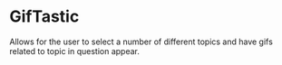 # GifTastic

Allows for the user to select a number of different topics and have gifs related to topic in question appear.
